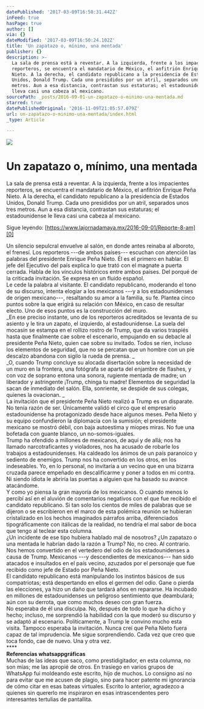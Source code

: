 ```yaml
---
datePublished: '2017-03-09T16:50:31.442Z'
inFeed: true
hasPage: true
author: []
via: {}
dateModified: '2017-03-09T16:50:24.102Z'
title: 'Un zapatazo o, mínimo, una mentada'
publisher: {}
description: >-
  La sala de prensa está a reventar. A la izquierda, frente a los impacientes
  reporteros, se encuentra el mandatario de México, el anfitrión Enrique Peña
  Nieto. A la derecha, el candidato republicano a la presidencia de Estados
  Unidos, Donald Trump. Cada uno presididos por un atril, separados unos tres
  metros. Aun a esa distancia, contrastan sus estaturas; el estadounidense le
  lleva casi una cabeza al mexicano.
sourcePath: _posts/2016-09-01-un-zapatazo-o-minimo-una-mentada.md
starred: true
datePublishedOriginal: '2016-11-09T21:05:57.079Z'
url: un-zapatazo-o-minimo-una-mentada/index.html
_type: Article

---
```

![](https://the-grid-user-content.s3-us-west-2.amazonaws.com/2862cd8d-0927-4d28-98b0-21d08139584d.jpg)

# Un zapatazo o, mínimo, una mentada

La sala de prensa está a reventar. A la izquierda, frente a los impacientes reporteros, se encuentra el mandatario de México, el anfitrión Enrique Peña Nieto. A la derecha, el candidato republicano a la presidencia de Estados Unidos, Donald Trump. Cada uno presididos por un atril, separados unos tres metros. Aun a esa distancia, contrastan sus estaturas; el estadounidense le lleva casi una cabeza al mexicano.

Sigue leyendo: [https://www.lajornadamaya.mx/2016-09-01/Reporte-8-am][0]

Un silencio sepulcral envuelve al salón, en donde antes reinaba al alboroto, el frenesí. Los reporteros ---de ambos países--- escuchan con atención las palabras del presidente Enrique Peña Nieto. Él es el primero en hablar. El jefe del Ejecutivo del país explica lo que trató con el magnate a puerta cerrada. Habla de los vínculos históricos entre ambos países. Del porqué de la criticada invitación. Se expresa en un fluido español.  
Le cede la palabra al visitante. El candidato republicano, moderando el tono de su discurso, intenta elogiar a los mexicanos ---y a los estadounidenses de origen mexicano---, resaltando su amor a la familia, su fe. Plantea cinco puntos sobre la que erigirá su relación con México, en caso de resultar electo. Uno de esos puntos es la construcción del muro.  
_En ese preciso instante, uno de los reporteros acreditados se levanta de su asiento y le tira un zapato, el izquierdo, al estadounidense. La suela del mocasín se estampa en el rollizo rostro de Trump, que da varios traspiés hasta que finalmente cae sobre el escenario, empujando en su debacle al presidente Peña Nieto, quien cae sobre su invitado. Todos se ríen, incluso los elementos de seguridad, que no se percatan que un hombre con un pie descalzo abandona con sigilo la rueda de prensa. _  
_O, cuando Trump concluye su alocada disertación sobre la necesidad de un muro en la frontera, una fotógrafa se aparta del enjambre de flashes, y con voz de soprano entona una sonora, rugiente mentada de madre; un liberador y astringente ¡Trump, chinga tu madre! Elementos de seguridad la sacan de inmediato del salón. Ella, sonriente, se despide de sus colegas, quienes la ovacionan. _  
La invitación que el presidente Peña Nieto realizó a Trump es un disparate. No tenía razón de ser. Únicamente validó el circo que el empresario estadounidense ha protagonizado desde hace algunos meses. Peña Nieto y su equipo confundieron la diplomacia con la sumisión; el presidente mexicano se mostró débil, con baja autoestima y miopes miras. No fue una bofetada con guante blanco, un no-somos-iguales.  
Trump ha ofendido a millones de mexicanos, de aquí y de allá; nos ha llamado narcotraficantes y violadores, nos ha acusado de robarle los trabajos a estadounidenses. Ha caldeado los ánimos de un país paranoico y sediento de enemigos. Trump nos ha convertido en los otros, en los indeseables. Yo, en lo personal, no invitaría a un vecino que en una bizarra cruzada parece empeñado en descalificarme y poner a todos en mi contra. Ni siendo idiota le abriría las puertas a alguien que ha basado su avance atacándome.  
Y como yo piensa la gran mayoría de los mexicanos. O cuando menos lo percibí así en el aluvión de comentarios negativos con el que fue recibido el candidato republicano. Si tan solo los cientos de miles de palabras que se dijeron o se escribieron en el marco de esta polémica reunión se hubieran cristalizado en los hechos imaginados párrafos arriba, diferenciados tipográficamente con itálicas de la realidad, no tendría el mal sabor de boca que tengo al teclear esta columna.  
¿Un incidente de ese tipo hubiera hablado mal de nosotros? ¿Un zapatazo o una mentada le habrían dado la razón a Trump? No, no creo. Al contrario. Nos hemos convertido en el vertedero del odio de los estadounidenses a causa de Trump. Mexicanos ---y descendientes de mexicanos--- han sido atacados e insultados en el país vecino, azuzados por el personaje que fue recibido como jefe de Estado por Peña Nieto.  
El candidato republicano está manipulando los instintos básicos de sus compatriotas; está despertando en ellos el germen del odio. Gane o pierda las elecciones, ya hizo un daño que tardará años en repararse. Ha incubado en millones de estadounidenses un peligroso sentimiento que deambulará; aún con su derrota, que como muchos deseo con gran fuerza.  
No esperaba de él una disculpa. No, después de todo lo que ha dicho y hecho; incluso, me sorprendió la habilidad con la que moderó su discurso y se adaptó al escenario. Políticamente, a Trump le convino mucho esta visita. Tampoco esperaba la invitación. Nunca creí que Peña Nieto fuera capaz de tal imprudencia. Me sigue sorprendiendo. Cada vez que creo que toca fondo, cae de nuevo. Una y otra vez.  
\*\*\*\*  
**Referencias whatsappgráficas**  
Muchas de las ideas que saco, como prestidigitador, en esta columna, no son mías; me las apropié de otros. En trasiego en varios grupos de WhatsApp fui moldeando este escrito, hijo de muchos. Lo consigno así no para evitar que me acusen de plagio, sino para hacer patente mi ignorancia de cómo citar en esas bateas virtuales. Escrito lo anterior, agradezco a quienes sin quererlo me inspiraron en esas intrascendentes pero interesantes tertulias de pantallita.

[0]: https://www.lajornadamaya.mx/2016-09-01/Reporte-8-am